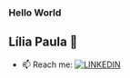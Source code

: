 ### Hello World
## Lília Paula 🍄

- 📫 Reach me: 
[![LINKEDIN](https://img.shields.io/badge/Linkedin-black?style=for-the-badge&logo=linkedin)](https://www.linkedin.com/in/vitormalencar)

